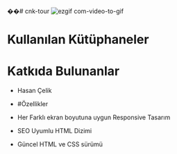 ��#   c n k - t o u r 
 
 ![ezgif com-video-to-gif](https://github.com/cenktekinadam/cnk-tour/assets/75929156/32b88ff6-371f-40c8-a6b1-dd7d5b13c82a)
# Kullanılan Kütüphaneler

# Katkıda Bulunanlar 
- Hasan Çelik

- #Özellikler
- Her Farklı ekran boyutuna uygun Responsive Tasarım
- SEO Uyumlu HTML Dizimi
- Güncel HTML ve CSS sürümü
